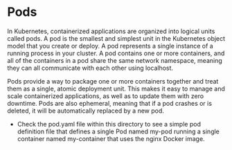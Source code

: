# Pods

In Kubernetes, containerized applications are organized into logical units called pods. A pod is the smallest and simplest unit in the Kubernetes object model that you create or deploy.
A pod represents a single instance of a running process in your cluster. A pod contains one or more containers, and all of the containers in a pod share the same network namespace, meaning they can all communicate with each other using localhost.

Pods provide a way to package one or more containers together and treat them as a single, atomic deployment unit. This makes it easy to manage and scale containerized applications, as well as to update them with zero downtime. Pods are also ephemeral, meaning that if a pod crashes or is deleted, it will be automatically replaced by a new pod.

* Check the pod.yaml file within this directory to see a simple pod definition file that defines a single Pod named my-pod running a single container named my-container that uses the nginx Docker image. 
